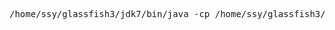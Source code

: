 <pre>

/home/ssy/glassfish3/jdk7/bin/java -cp /home/ssy/glassfish3/glassfish/modules/glassfish.jar -XX:+UnlockDiagnosticVMOptions -XX:MaxPermSize=192m -XX:NewRatio=2 -Xmx512m -javaagent:/home/ssy/glassfish3/glassfish/lib/monitor/flashlight-agent.jar -client -Dfelix.fileinstall.disableConfigSave=false -Djavax.net.ssl.keyStore=/home/ssy/glassfish3/glassfish/domains/domain1/config/keystore.jks -Djava.awt.headless=true -Dfelix.fileinstall.poll=5000 -Djava.endorsed.dirs=/home/ssy/glassfish3/glassfish/modules/endorsed:/home/ssy/glassfish3/glassfish/lib/endorsed -Dfelix.fileinstall.bundles.startTransient=true -Djavax.net.ssl.trustStore=/home/ssy/glassfish3/glassfish/domains/domain1/config/cacerts.jks -Dcom.sun.enterprise.security.httpsOutboundKeyAlias=s1as -DANTLR_USE_DIRECT_CLASS_LOADING=true -Djava.security.auth.login.config=/home/ssy/glassfish3/glassfish/domains/domain1/config/login.conf -Dgosh.args=--nointeractive -Dosgi.shell.telnet.maxconn=1 -Djdbc.drivers=org.apache.derby.jdbc.ClientDriver -Dfelix.fileinstall.dir=/home/ssy/glassfish3/glassfish/modules/autostart/ -Dosgi.shell.telnet.port=6666 -Djava.security.policy=/home/ssy/glassfish3/glassfish/domains/domain1/config/server.policy -Dfelix.fileinstall.log.level=2 -Dcom.sun.enterprise.config.config_environment_factory_class=com.sun.enterprise.config.serverbeans.AppserverConfigEnvironmentFactory -Dosgi.shell.telnet.ip=127.0.0.1 -Dcom.sun.aas.instanceRoot=/home/ssy/glassfish3/glassfish/domains/domain1 -Dcom.sun.aas.installRoot=/home/ssy/glassfish3/glassfish -Djava.ext.dirs=/home/ssy/glassfish3/jdk7/lib/ext:/home/ssy/glassfish3/jdk7/jre/lib/ext:/home/ssy/glassfish3/glassfish/domains/domain1/lib/ext -Dfelix.fileinstall.bundles.new.start=true -Dorg.glassfish.additionalOSGiBundlesToStart=org.apache.felix.shell,org.apache.felix.gogo.runtime,org.apache.felix.gogo.shell,org.apache.felix.gogo.command,org.apache.felix.fileinstall -Djava.library.path=/home/ssy/glassfish3/glassfish/lib:/home/ssy/glassfish3/jdk7/jre/lib/i386/server:/home/ssy/glassfish3/jdk7/jre/lib/i386:/home/ssy/glassfish3/jdk7/lib/i386:/usr/lib/jvm/java-6-sun-1.6.0.22/jre/lib/i386/server:/usr/lib/jvm/java-6-sun-1.6.0.22/jre/lib/i386:/usr/lib/jvm/java-6-sun-1.6.0.22/lib/i386:/tmp/install.112911151029/install/lib/external/charva/Unix/Solaris/sparc:/tmp/install.112911151029/install/lib/external/ncurses/Unix/Solaris/sparc:/usr/java/packages/lib/i386:/lib:/usr/lib com.sun.enterprise.glassfish.bootstrap.ASMain -domainname domain1 -asadmin-args --host,localhost,--port,4848,--secure=false,--terse=false,--echo=false,--interactive=false,start-domain,--verbose=false,--debug=false,--domaindir,/home/ssy/glassfish3/glassfish/domains,,,domain1 -instancename server -verbose false -debug false -asadmin-classpath /home/ssy/glassfish3/glassfish/modules/admin-cli.jar -asadmin-classname com.sun.enterprise.admin.cli.AsadminMain -upgrade false -type DAS -domaindir /home/ssy/glassfish3/glassfish/domains/domain1 -read-stdin true<br>
<br>
</pre>